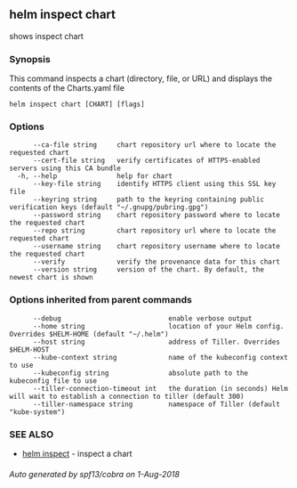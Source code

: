 ## helm inspect chart

shows inspect chart

### Synopsis


This command inspects a chart (directory, file, or URL) and displays the contents
of the Charts.yaml file


```
helm inspect chart [CHART] [flags]
```

### Options

```
      --ca-file string     chart repository url where to locate the requested chart
      --cert-file string   verify certificates of HTTPS-enabled servers using this CA bundle
  -h, --help               help for chart
      --key-file string    identify HTTPS client using this SSL key file
      --keyring string     path to the keyring containing public verification keys (default "~/.gnupg/pubring.gpg")
      --password string    chart repository password where to locate the requested chart
      --repo string        chart repository url where to locate the requested chart
      --username string    chart repository username where to locate the requested chart
      --verify             verify the provenance data for this chart
      --version string     version of the chart. By default, the newest chart is shown
```

### Options inherited from parent commands

```
      --debug                           enable verbose output
      --home string                     location of your Helm config. Overrides $HELM-HOME (default "~/.helm")
      --host string                     address of Tiller. Overrides $HELM-HOST
      --kube-context string             name of the kubeconfig context to use
      --kubeconfig string               absolute path to the kubeconfig file to use
      --tiller-connection-timeout int   the duration (in seconds) Helm will wait to establish a connection to tiller (default 300)
      --tiller-namespace string         namespace of Tiller (default "kube-system")
```

### SEE ALSO

* [helm inspect](../../helm/#helm-inspect)	 - inspect a chart

###### Auto generated by spf13/cobra on 1-Aug-2018
